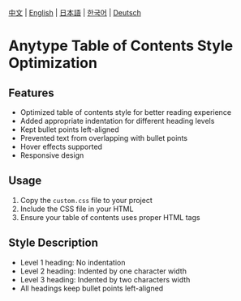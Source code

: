 [中文](README.md) | [English](README_en-US.md) | [日本語](README_ja-JP.md) | [한국어](README_ko-KR.md) | [Deutsch](README_de-DE.md)

# Anytype Table of Contents Style Optimization

## Features
- Optimized table of contents style for better reading experience
- Added appropriate indentation for different heading levels
- Kept bullet points left-aligned
- Prevented text from overlapping with bullet points
- Hover effects supported
- Responsive design

## Usage
1. Copy the `custom.css` file to your project
2. Include the CSS file in your HTML
3. Ensure your table of contents uses proper HTML tags

## Style Description
- Level 1 heading: No indentation
- Level 2 heading: Indented by one character width
- Level 3 heading: Indented by two characters width
- All headings keep bullet points left-aligned 